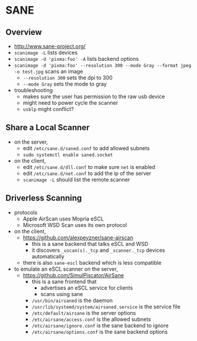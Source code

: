 SANE
====

## Overview

- <http://www.sane-project.org/>
- `scanimage -L` lists devices
- `scanimage -d 'pixma:foo' -A` lists backend options
- `scanimage -d 'pixma:foo' --resolution 300 --mode Gray --format jpeg -o test.jpg`
  scans an image
  - `--resolution 300` sets the dpi to 300
  - `--mode Gray` sets the mode to gray
- troubleshooting
  - makes sure the user has permission to the raw usb device
  - might need to power cycle the scanner
  - `usblp` might conflict?

## Share a Local Scanner

- on the server,
  - edit `/etc/sane.d/saned.conf` to add allowed subnets
  - `sudo systemctl enable saned.socket`
- on the client,
  - edit `/etc/sane.d/dll.conf` to make sure `net` is enabled
  - edit `/etc/sane.d/net.conf` to add the ip of the server
  - `scanimage -L` should list the remote scanner

## Driverless Scanning

- protocols
  - Apple AirScan uses Mopria eSCL
  - Microsoft WSD Scan uses its own protocol
- on the client,
  - <https://github.com/alexpevzner/sane-airscan>
    - this is a sane backend that talks eSCL and WSD
    - it discovers `_uscan(s)._tcp` and `_scanner._tcp` devices automatically
  - there is also `sane-escl` backend which is less compatible
- to emulate an eSCL scanner on the server,
  - <https://github.com/SimulPiscator/AirSane>
    - this is a sane frontend that
      - advertises an eSCL service for clients
      - scans using sane
    - `/usr/bin/airsaned` is the daemon
    - `/usr/lib/systemd/system/airsaned.service` is the service file
    - `/etc/default/airsane` is the server options
    - `/etc/airsane/access.conf` is the allowed subnets
    - `/etc/airsane/ignore.conf` is the sane backend to ignore
    - `/etc/airsane/options.conf` is the sane backend options
